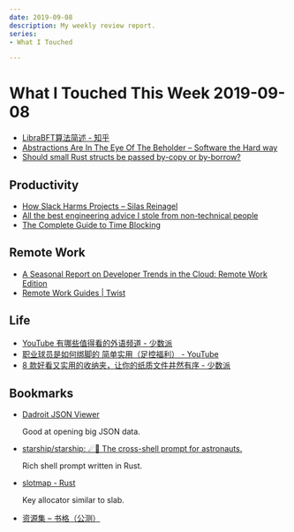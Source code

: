 ```yaml
---
date: 2019-09-08
description: My weekly review report.
series:
- What I Touched

---
```


# What I Touched This Week 2019-09-08


* [LibraBFT算法简述 - 知乎](https://zhuanlan.zhihu.com/p/69941436)
* [Abstractions Are In The Eye Of The Beholder – Software the Hard way](https://software.rajivprab.com/2019/08/29/abstractions-are-in-the-eye-of-the-beholder/)
* [Should small Rust structs be passed by-copy or by-borrow?](https://www.forrestthewoods.com/blog/should-small-rust-structs-be-passed-by-copy-or-by-borrow/)

## Productivity

* [How Slack Harms Projects – Silas Reinagel](https://www.silasreinagel.com/blog/2019/08/12/how-slack-harms-projects/)
* [All the best engineering advice I stole from non-technical people](https://medium.com/@bellmar/all-the-best-engineering-advice-i-stole-from-non-technical-people-eb7f90ca2f5f)
* [The Complete Guide to Time Blocking](https://doist.com/blog/time-blocking/)

## Remote Work

* [A Seasonal Report on Developer Trends in the Cloud: Remote Work Edition](https://www.digitalocean.com/currents/july-2019/)
* [Remote Work Guides | Twist](https://twist.com/remote-work-guides)

## Life

* [YouTube 有哪些值得看的外语频道 - 少数派](https://sspai.com/post/56339)
* [职业球员是如何绑脚的 简单实用（足控福利） - YouTube](https://www.youtube.com/watch?v=LlbbFc0zu3Y&feature=youtu.be)
* [8 款好看又实用的收纳夹，让你的纸质文件井然有序 - 少数派](https://sspai.com/post/56311)

## Bookmarks

* [Dadroit JSON Viewer](https://viewer.dadroit.com/)

    Good at opening big JSON data.

* [starship/starship: ☄🌌️ The cross-shell prompt for astronauts.](https://github.com/starship/starship)

    Rich shell prompt written in Rust.

* [slotmap - Rust](https://docs.rs/slotmap/0.4.0/slotmap/)

    Key allocator similar to slab.

* [资源集 – 书格（公测）](https://new.shuge.org/collections/)

